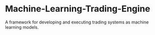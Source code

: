 # Machine-Learning-Trading-Engine
A framework for developing and executing trading systems as machine learning models.
